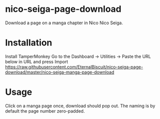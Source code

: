 # nico-seiga-page-download
Download a page on a manga chapter in Nico Nico Seiga.

# Installation
Install TamperMonkey
Go to the Dashboard -> Utilities -> Paste the URL below in URL and press Import
https://raw.githubusercontent.com/EternalBiscuit/nico-seiga-page-download/master/nico-seiga-manga-page-download

# Usage
Click on a manga page once, download should pop out. The naming is by default the page number zero-padded.

